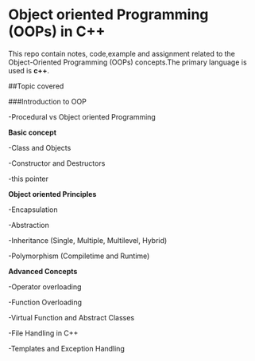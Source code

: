 # Object oriented Programming (OOPs) in C++
This repo contain notes, code,example and assignment related to the Object-Oriented Programming (OOPs) concepts.The primary language is used is **c++**.


##Topic covered

###Introduction to OOP

 -Procedural vs Object oriented Programming

**Basic concept**

-Class and Objects

-Constructor and Destructors

-this pointer

**Object oriented Principles**

-Encapsulation

-Abstraction

-Inheritance (Single, Multiple, Multilevel, Hybrid)

-Polymorphism (Compiletime and Runtime)

**Advanced Concepts**

-Operator overloading 

-Function Overloading

-Virtual Function and Abstract Classes

-File Handling in C++

-Templates and Exception Handling






